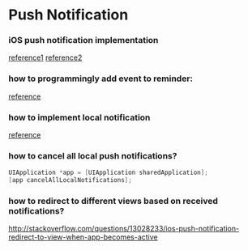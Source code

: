 # Push Notification

### iOS push notification implementation
[reference1](http://blog.csdn.net/daydreamingboy/article/details/7977098)
[reference2](http://www.raywenderlich.com/32960/apple-push-notification-services-in-ios-6-tutorial-part-1)

### how to programmingly add event to reminder:
[reference](http://stackoverflow.com/questions/15864595/programatically-add-a-reminder-to-the-reminders-app)

### how to implement local notification
[reference](http://www.appcoda.com/ios-programming-local-notification-tutorial/)

### how to cancel all local push notifications?
```objective-c
UIApplication *app = [UIApplication sharedApplication];
[app cancelAllLocalNotifications];
```

### how to redirect to different views based on received notifications?
http://stackoverflow.com/questions/13028233/ios-push-notification-redirect-to-view-when-app-becomes-active
